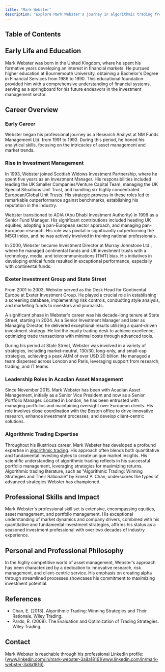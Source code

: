 ```yaml
---
title: "Mark Webster"
description: "Explore Mark Webster's journey in algorithmic trading from early career as a research analyst to leadership roles in investment management across global firms."
---
```




## Table of Contents

## Early Life and Education

Mark Webster was born in the United Kingdom, where he spent his formative years developing an interest in financial markets. He pursued higher education at Bournemouth University, obtaining a Bachelor's Degree in Financial Services from 1986 to 1990. This educational foundation provided him with a comprehensive understanding of financial systems, serving as a springboard for his future endeavors in the investment management sector.

## Career Overview

### Early Career

Webster began his professional journey as a Research Analyst at NM Funds Management Ltd. from 1991 to 1993. During this period, he honed his analytical skills, focusing on the intricacies of asset management and market trends.

### Rise in Investment Management

In 1993, Webster joined Scottish Widows Investment Partnership, where he spent five years as an Investment Manager. His responsibilities included leading the UK Smaller Companies/Venture Capital Team, managing the UK Special Situations Unit Trust, and handling six highly concentrated European/Global Unit Trusts. His strategic prowess in these roles led to remarkable outperformance against benchmarks, establishing his reputation in the industry.

Webster transitioned to ADIA (Abu Dhabi Investment Authority) in 1998 as a Senior Fund Manager. His significant contributions included heading UK equities, adopting a pan-European sector approach, and managing pan-European research. His role was pivotal in significantly outperforming the MSCI index, and he was actively involved in training national professionals.

In 2000, Webster became Investment Director at Murray Johnstone Ltd., where he managed continental funds and UK investment trusts with a technology, media, and telecommunications (TMT) bias. His initiatives in developing ethical funds resulted in exceptional performance, especially with continental funds.

### Exeter Investment Group and State Street

From 2001 to 2003, Webster served as the Desk Head for Continental Europe at Exeter Investment Group. He played a crucial role in establishing a screening database, implementing risk controls, conducting style analysis, and marketing funds to investors and journalists.

A significant phase in Webster's career was his decade-long tenure at State Street, starting in 2004. As a Senior Investment Manager and later as Managing Director, he delivered exceptional results utilizing a quant-driven investment strategy. He led the equity trading desk to achieve excellence, optimizing trade transactions with minimal costs through advanced tools.

During his period at State Street, Webster was involved in a variety of strategies, including market-neutral, 130/30, long-only, and small-cap strategies, achieving a peak AUM of over USD 20 billion. He managed a team dispersed across London and Paris, leveraging support from research, trading, and IT teams.

### Leadership Roles in Acadian Asset Management

Since November 2015, Mark Webster has been with Acadian Asset Management, initially as a Senior Vice President and now as a Senior Portfolio Manager. Located in London, he has been entrusted with managing portfolios and maintaining oversight over European clients. His role involves close coordination with the Boston office to drive innovative research, enhance investment processes, and develop client-centric solutions.

### Algorithmic Trading Expertise

Throughout his illustrious career, Mark Webster has developed a profound expertise in [algorithmic trading](/wiki/algorithmic-trading). His approach often blends both quantitative and fundamental investing styles to create unique market insights. His scientific understanding of algorithmic trading reflects in his successful portfolio management, leveraging strategies for maximizing returns. Algorithmic trading literature, such as "Algorithmic Trading: Winning Strategies and Their Rationale" by Ernest P. Chan, underscores the types of advanced strategies Webster has championed.

## Professional Skills and Impact

Mark Webster's professional skill set is extensive, encompassing equities, asset management, and portfolio management. His exceptional understanding of market dynamics and company drivers, combined with his quantitative and fundamental investment strategies, affirms his status as a seasoned investment professional with over two decades of industry experience.

## Personal and Professional Philosophy

In the highly competitive world of asset management, Webster’s approach has been characterized by a dedication to innovative research, risk management, and client-centric service. His emphasis on creating alpha through streamlined processes showcases his commitment to maximizing investment potential.

## References

- Chan, E. (2013). Algorithmic Trading: Winning Strategies and Their Rationale. Wiley Trading.
- Pardo, R. (2008). The Evaluation and Optimization of Trading Strategies. Wiley Trading.

## Contact

Mark Webster is reachable through his professional LinkedIn profile: [www.linkedin.com/in/mark-webster-3a8a1816](www.linkedin.com/in/mark-webster-3a8a1816).